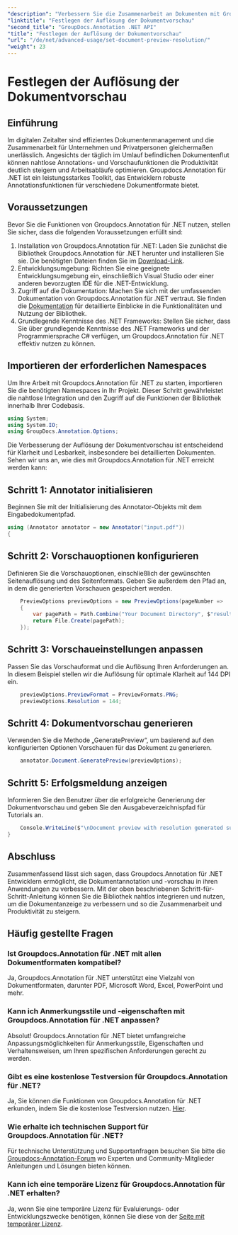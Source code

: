 ```yaml
---
"description": "Verbessern Sie die Zusammenarbeit an Dokumenten mit Groupdocs.Annotation für .NET und optimieren Sie die Funktionen für Anmerkungen und Vorschauen nahtlos."
"linktitle": "Festlegen der Auflösung der Dokumentvorschau"
"second_title": "GroupDocs.Annotation .NET API"
"title": "Festlegen der Auflösung der Dokumentvorschau"
"url": "/de/net/advanced-usage/set-document-preview-resolution/"
"weight": 23
---
```


# Festlegen der Auflösung der Dokumentvorschau

## Einführung
Im digitalen Zeitalter sind effizientes Dokumentenmanagement und die Zusammenarbeit für Unternehmen und Privatpersonen gleichermaßen unerlässlich. Angesichts der täglich im Umlauf befindlichen Dokumentenflut können nahtlose Annotations- und Vorschaufunktionen die Produktivität deutlich steigern und Arbeitsabläufe optimieren. Groupdocs.Annotation für .NET ist ein leistungsstarkes Toolkit, das Entwicklern robuste Annotationsfunktionen für verschiedene Dokumentformate bietet.
## Voraussetzungen
Bevor Sie die Funktionen von Groupdocs.Annotation für .NET nutzen, stellen Sie sicher, dass die folgenden Voraussetzungen erfüllt sind:
1. Installation von Groupdocs.Annotation für .NET: Laden Sie zunächst die Bibliothek Groupdocs.Annotation für .NET herunter und installieren Sie sie. Die benötigten Dateien finden Sie im [Download-Link](https://releases.groupdocs.com/annotation/net/).
2. Entwicklungsumgebung: Richten Sie eine geeignete Entwicklungsumgebung ein, einschließlich Visual Studio oder einer anderen bevorzugten IDE für die .NET-Entwicklung.
3. Zugriff auf die Dokumentation: Machen Sie sich mit der umfassenden Dokumentation von Groupdocs.Annotation für .NET vertraut. Sie finden die [Dokumentation](https://tutorials.groupdocs.com/annotation/net/) für detaillierte Einblicke in die Funktionalitäten und Nutzung der Bibliothek.
4. Grundlegende Kenntnisse des .NET Frameworks: Stellen Sie sicher, dass Sie über grundlegende Kenntnisse des .NET Frameworks und der Programmiersprache C# verfügen, um Groupdocs.Annotation für .NET effektiv nutzen zu können.

## Importieren der erforderlichen Namespaces
Um Ihre Arbeit mit Groupdocs.Annotation für .NET zu starten, importieren Sie die benötigten Namespaces in Ihr Projekt. Dieser Schritt gewährleistet die nahtlose Integration und den Zugriff auf die Funktionen der Bibliothek innerhalb Ihrer Codebasis.

```csharp
using System;
using System.IO;
using GroupDocs.Annotation.Options;
```

Die Verbesserung der Auflösung der Dokumentvorschau ist entscheidend für Klarheit und Lesbarkeit, insbesondere bei detaillierten Dokumenten. Sehen wir uns an, wie dies mit Groupdocs.Annotation für .NET erreicht werden kann:
## Schritt 1: Annotator initialisieren
Beginnen Sie mit der Initialisierung des Annotator-Objekts mit dem Eingabedokumentpfad.
```csharp
using (Annotator annotator = new Annotator("input.pdf"))
{
```
## Schritt 2: Vorschauoptionen konfigurieren
Definieren Sie die Vorschauoptionen, einschließlich der gewünschten Seitenauflösung und des Seitenformats. Geben Sie außerdem den Pfad an, in dem die generierten Vorschauen gespeichert werden.
```csharp
    PreviewOptions previewOptions = new PreviewOptions(pageNumber =>
    {
        var pagePath = Path.Combine("Your Document Directory", $"result_with_resolution_{pageNumber}.png");
        return File.Create(pagePath);
    });
```
## Schritt 3: Vorschaueinstellungen anpassen
Passen Sie das Vorschauformat und die Auflösung Ihren Anforderungen an. In diesem Beispiel stellen wir die Auflösung für optimale Klarheit auf 144 DPI ein.
```csharp
    previewOptions.PreviewFormat = PreviewFormats.PNG;
    previewOptions.Resolution = 144;
```
## Schritt 4: Dokumentvorschau generieren
Verwenden Sie die Methode „GeneratePreview“, um basierend auf den konfigurierten Optionen Vorschauen für das Dokument zu generieren.
```csharp
    annotator.Document.GeneratePreview(previewOptions);
```
## Schritt 5: Erfolgsmeldung anzeigen
Informieren Sie den Benutzer über die erfolgreiche Generierung der Dokumentvorschau und geben Sie den Ausgabeverzeichnispfad für Tutorials an.
```csharp
    Console.WriteLine($"\nDocument preview with resolution generated successfully.\nCheck output in {"Your Document Directory"}.");
}
```

## Abschluss
Zusammenfassend lässt sich sagen, dass Groupdocs.Annotation für .NET Entwicklern ermöglicht, die Dokumentannotation und -vorschau in ihren Anwendungen zu verbessern. Mit der oben beschriebenen Schritt-für-Schritt-Anleitung können Sie die Bibliothek nahtlos integrieren und nutzen, um die Dokumentanzeige zu verbessern und so die Zusammenarbeit und Produktivität zu steigern.
## Häufig gestellte Fragen
### Ist Groupdocs.Annotation für .NET mit allen Dokumentformaten kompatibel?
Ja, Groupdocs.Annotation für .NET unterstützt eine Vielzahl von Dokumentformaten, darunter PDF, Microsoft Word, Excel, PowerPoint und mehr.
### Kann ich Anmerkungsstile und -eigenschaften mit Groupdocs.Annotation für .NET anpassen?
Absolut! Groupdocs.Annotation für .NET bietet umfangreiche Anpassungsmöglichkeiten für Anmerkungsstile, Eigenschaften und Verhaltensweisen, um Ihren spezifischen Anforderungen gerecht zu werden.
### Gibt es eine kostenlose Testversion für Groupdocs.Annotation für .NET?
Ja, Sie können die Funktionen von Groupdocs.Annotation für .NET erkunden, indem Sie die kostenlose Testversion nutzen. [Hier](https://releases.groupdocs.com/).
### Wie erhalte ich technischen Support für Groupdocs.Annotation für .NET?
Für technische Unterstützung und Supportanfragen besuchen Sie bitte die [Groupdocs-Annotation-Forum](https://forum.groupdocs.com/c/annotation/10) wo Experten und Community-Mitglieder Anleitungen und Lösungen bieten können.
### Kann ich eine temporäre Lizenz für Groupdocs.Annotation für .NET erhalten?
Ja, wenn Sie eine temporäre Lizenz für Evaluierungs- oder Entwicklungszwecke benötigen, können Sie diese von der [Seite mit temporärer Lizenz](https://purchase.groupdocs.com/temporary-license/).